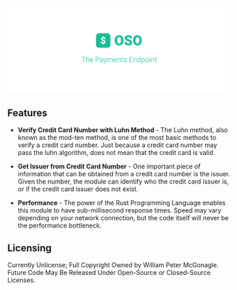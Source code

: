 # ![The Payments Module](https://github.com/open-specification/payment/blob/master/.github/cover.png?raw=true)

## Features

- **Verify Credit Card Number with Luhn Method**
        - The Luhn method, also known as the mod-ten method, is one of the most basic methods to verify a credit card number. Just because a credit card number may pass the luhn algorithm, does not mean that the credit card is valid.

- **Get Issuer from Credit Card Number**
        - One important piece of information that can be obtained from a credit card number is the issuer. Given the number, the module can identify who the credit card issuer is, or if the credit card issuer does not exist.

- **Performance**
        - The power of the Rust Programming Language enables this module to have sub-millisecond response times. Speed may vary depending on your network connection, but the code itself will never be the performance bottleneck.

## Licensing

Currently Unlicense; Full Copyright Owned by William Peter McGonagle. Future Code May Be Released Under Open-Source or Closed-Source Licenses.
